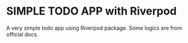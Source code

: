 # SIMPLE TODO APP with Riverpod
A very simple todo app using Riverpod package.
Some logics are from official docs.

